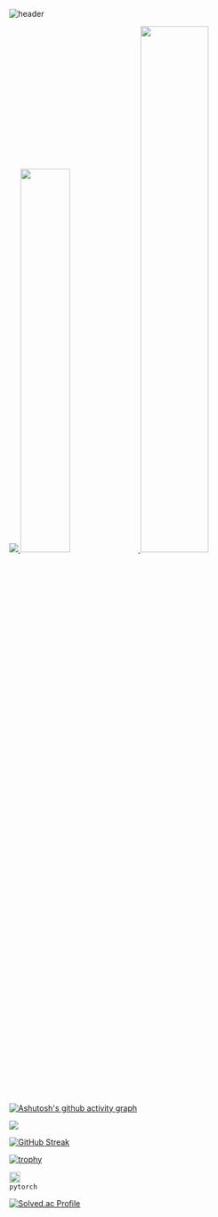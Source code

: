 ![header](https://capsule-render.vercel.app/api?type=waving&color=gradient&height=120&animation=fadeIn&section=footer&text=🚗🚘🚛&fontAlign=70)

<a href="s">
  <img src="https://github-readme-stats.vercel.app/api/top-langs/?username=JiIJu&exclude_repo=JiIJu.github.io&layout=compact&theme=tokyonight" />
</a>
<a href="s">
  <img src="https://github-readme-stats.vercel.app/api?username=JiIJu&theme=tokyonight&show_icons=true" width="42%" />
</a>

<img src="https://raw.githubusercontent.com/JiIJu/github-stats-transparent/output/generated/languages.svg" width="49.2%" />

[![Ashutosh's github activity graph](https://activity-graph.herokuapp.com/graph?username=JiIJu&theme=nord)](https://github.com/ashutosh00710/github-readme-activity-graph)

![](https://github-profile-summary-cards.vercel.app/api/cards/profile-details?username=JiIJu&theme=nord_dark)

[![GitHub Streak](https://github-readme-streak-stats.herokuapp.com/?user=JiIJu&theme=tokyonight)](https://git.io/streak-stats)

[![trophy](https://github-profile-trophy.vercel.app/?username=JiIJu&theme=flat&column=7)](https://github.com/JiIJu/)

<code><img alt = "3.1 Python" height="20" src="https://cdn.icon-icons.com/icons2/2699/PNG/512/pytorch_logo_icon_170820.png"> pytorch</code>

[![Solved.ac Profile](http://mazassumnida.wtf/api/v2/generate_badge?boj=eldk3131)](https://solved.ac/eldk3131/)
